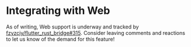 # Integrating with Web

As of writing, Web support is underway and tracked by [fzyzcjy/flutter_rust_bridge#315](https://github.com/fzyzcjy/flutter_rust_bridge/issues/315).
Consider leaving comments and reactions to let us know of the demand for this feature!
